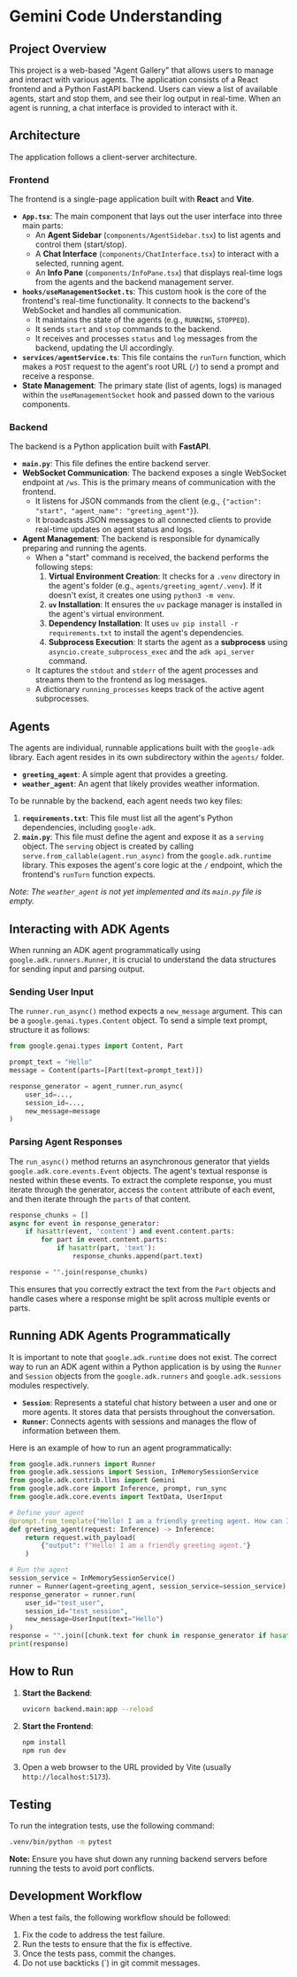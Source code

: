 # Gemini Code Understanding

## Project Overview

This project is a web-based "Agent Gallery" that allows users to manage and interact with various agents. The application consists of a React frontend and a Python FastAPI backend. Users can view a list of available agents, start and stop them, and see their log output in real-time. When an agent is running, a chat interface is provided to interact with it.

## Architecture

The application follows a client-server architecture.

### Frontend

The frontend is a single-page application built with **React** and **Vite**.

-   **`App.tsx`**: The main component that lays out the user interface into three main parts:
    -   An **Agent Sidebar** (`components/AgentSidebar.tsx`) to list agents and control them (start/stop).
    -   A **Chat Interface** (`components/ChatInterface.tsx`) to interact with a selected, running agent.
    -   An **Info Pane** (`components/InfoPane.tsx`) that displays real-time logs from the agents and the backend management server.
-   **`hooks/useManagementSocket.ts`**: This custom hook is the core of the frontend's real-time functionality. It connects to the backend's WebSocket and handles all communication.
    -   It maintains the state of the agents (e.g., `RUNNING`, `STOPPED`).
    -   It sends `start` and `stop` commands to the backend.
    -   It receives and processes `status` and `log` messages from the backend, updating the UI accordingly.
-   **`services/agentService.ts`**: This file contains the `runTurn` function, which makes a `POST` request to the agent's root URL (`/`) to send a prompt and receive a response.
-   **State Management**: The primary state (list of agents, logs) is managed within the `useManagementSocket` hook and passed down to the various components.

### Backend

The backend is a Python application built with **FastAPI**.

-   **`main.py`**: This file defines the entire backend server.
-   **WebSocket Communication**: The backend exposes a single WebSocket endpoint at `/ws`. This is the primary means of communication with the frontend.
    -   It listens for JSON commands from the client (e.g., `{"action": "start", "agent_name": "greeting_agent"}`).
    -   It broadcasts JSON messages to all connected clients to provide real-time updates on agent status and logs.
-   **Agent Management**: The backend is responsible for dynamically preparing and running the agents.
    -   When a "start" command is received, the backend performs the following steps:
        1.  **Virtual Environment Creation**: It checks for a `.venv` directory in the agent's folder (e.g., `agents/greeting_agent/.venv`). If it doesn't exist, it creates one using `python3 -m venv`.
        2.  **`uv` Installation**: It ensures the `uv` package manager is installed in the agent's virtual environment.
        3.  **Dependency Installation**: It uses `uv pip install -r requirements.txt` to install the agent's dependencies.
        4.  **Subprocess Execution**: It starts the agent as a **subprocess** using `asyncio.create_subprocess_exec` and the `adk api_server` command.
    -   It captures the `stdout` and `stderr` of the agent processes and streams them to the frontend as log messages.
    -   A dictionary `running_processes` keeps track of the active agent subprocesses.

## Agents

The agents are individual, runnable applications built with the `google-adk` library. Each agent resides in its own subdirectory within the `agents/` folder.

-   **`greeting_agent`**: A simple agent that provides a greeting.
-   **`weather_agent`**: An agent that likely provides weather information.

To be runnable by the backend, each agent needs two key files:

1.  **`requirements.txt`**: This file must list all the agent's Python dependencies, including `google-adk`.
2.  **`main.py`**: This file must define the agent and expose it as a `serving` object. The `serving` object is created by calling `serve.from_callable(agent.run_async)` from the `google.adk.runtime` library. This exposes the agent's core logic at the `/` endpoint, which the frontend's `runTurn` function expects.

*Note: The `weather_agent` is not yet implemented and its `main.py` file is empty.*

## Interacting with ADK Agents

When running an ADK agent programmatically using `google.adk.runners.Runner`, it is crucial to understand the data structures for sending input and parsing output.

### Sending User Input

The `runner.run_async()` method expects a `new_message` argument. This can be a `google.genai.types.Content` object. To send a simple text prompt, structure it as follows:

```python
from google.genai.types import Content, Part

prompt_text = "Hello"
message = Content(parts=[Part(text=prompt_text)])

response_generator = agent_runner.run_async(
    user_id=...,
    session_id=...,
    new_message=message
)
```

### Parsing Agent Responses

The `run_async()` method returns an asynchronous generator that yields `google.adk.core.events.Event` objects. The agent's textual response is nested within these events. To extract the complete response, you must iterate through the generator, access the `content` attribute of each event, and then iterate through the `parts` of that content.

```python
response_chunks = []
async for event in response_generator:
    if hasattr(event, 'content') and event.content.parts:
        for part in event.content.parts:
            if hasattr(part, 'text'):
                response_chunks.append(part.text)

response = "".join(response_chunks)
```

This ensures that you correctly extract the text from the `Part` objects and handle cases where a response might be split across multiple events or parts.

## Running ADK Agents Programmatically

It is important to note that `google.adk.runtime` does not exist. The correct way to run an ADK agent within a Python application is by using the `Runner` and `Session` objects from the `google.adk.runners` and `google.adk.sessions` modules respectively.

-   **`Session`**: Represents a stateful chat history between a user and one or more agents. It stores data that persists throughout the conversation.
-   **`Runner`**: Connects agents with sessions and manages the flow of information between them.

Here is an example of how to run an agent programmatically:

```python
from google.adk.runners import Runner
from google.adk.sessions import Session, InMemorySessionService
from google.adk.contrib.llms import Gemini
from google.adk.core import Inference, prompt, run_sync
from google.adk.core.events import TextData, UserInput

# Define your agent
@prompt.from_template("Hello! I am a friendly greeting agent. How can I help you today?")
def greeting_agent(request: Inference) -> Inference:
    return request.with_payload(
        {"output": f"Hello! I am a friendly greeting agent."}
    )

# Run the agent
session_service = InMemorySessionService()
runner = Runner(agent=greeting_agent, session_service=session_service)
response_generator = runner.run(
    user_id="test_user",
    session_id="test_session",
    new_message=UserInput(text="Hello")
)
response = "".join([chunk.text for chunk in response_generator if hasattr(chunk, 'text')])
print(response)

```

## How to Run

1.  **Start the Backend**:
    ```bash
    uvicorn backend.main:app --reload
    ```
2.  **Start the Frontend**:
    ```bash
    npm install
    npm run dev
    ```
3.  Open a web browser to the URL provided by Vite (usually `http://localhost:5173`).

## Testing

To run the integration tests, use the following command:

```bash
.venv/bin/python -m pytest
```

**Note:** Ensure you have shut down any running backend servers before running the tests to avoid port conflicts.

## Development Workflow

When a test fails, the following workflow should be followed:
1. Fix the code to address the test failure.
2. Run the tests to ensure that the fix is effective.
3. Once the tests pass, commit the changes.
4. Do not use backticks (\`) in git commit messages.